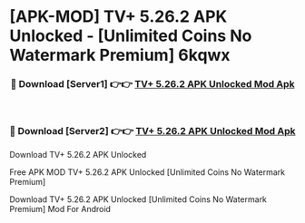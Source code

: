 # [APK-MOD] TV+ 5.26.2 APK Unlocked - [Unlimited Coins No Watermark Premium] 6kqwx



<div align="center">
<h3>🔴 Download [Server1] 👉👉 <a href="https://momento.my/?title=TV+_5.26.2_APK_Unlocked">TV+ 5.26.2 APK Unlocked Mod Apk</a></h3><br>

<h3>🔴 Download [Server2] 👉👉 <a href="https://momento.my/?title=TV+_5.26.2_APK_Unlocked">TV+ 5.26.2 APK Unlocked Mod Apk</a></h3>
</div>



Download TV+ 5.26.2 APK Unlocked 

Free APK MOD TV+ 5.26.2 APK Unlocked [Unlimited Coins No Watermark Premium]

Download TV+ 5.26.2 APK Unlocked [Unlimited Coins No Watermark Premium] Mod For Android
